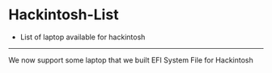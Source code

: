 # Hackintosh-List
- List of laptop available for hackintosh 
---
We now support some laptop that we built EFI System File for Hackintosh
